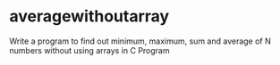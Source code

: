 # averagewithoutarray
Write a program to find out minimum, maximum, sum and average of N numbers without using arrays in C Program
